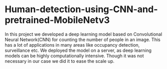 # Human-detection-using-CNN-and-pretrained-MobileNetv3

In this project we developed a deep learning model based on Convolutional Neural Network(CNN) for counting the number of people in an image. This has a lot of applications in many areas like occupancy detection, surveillance etc. We deployed the model on a server, as deep learning models can be highly computationally intensive. Though it was not necessary in our case we did it to ease the scale up.
